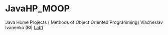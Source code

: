 # JavaHP_MOOP
Java Home Projects ( Methods of Object Oriented Programming) Viacheslav Ivanenko (BI)
[Lab1](https://github.com/lwanenko/JavaHP_MOOP/wiki/Lab-1)
